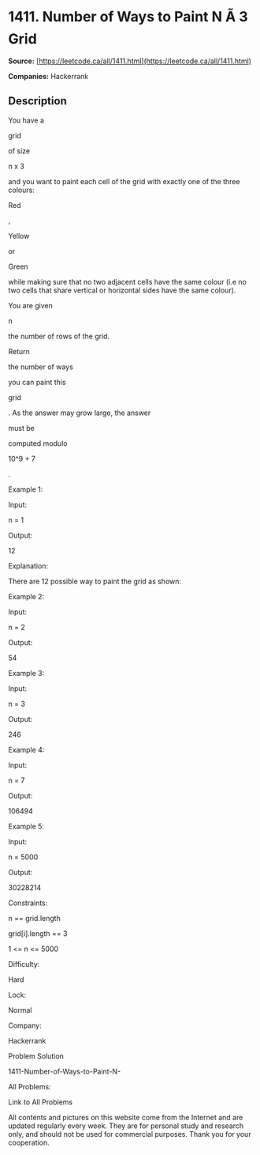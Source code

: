 # 1411. Number of Ways to Paint N Ã 3 Grid

**Source:** [https://leetcode.ca/all/1411.html](https://leetcode.ca/all/1411.html)

**Companies:** Hackerrank

## Description

You have a

grid

of size

n x 3

and you want to paint each
            cell of the grid with exactly one of the three colours:

Red

,

Yellow

or

Green

while making sure that no two
            adjacent cells have the same colour (i.e no two cells that share vertical or
            horizontal sides have the same colour).

You are given

n

the number of rows of the grid.

Return

the number of ways

you can paint this

grid

. As the
                answer may grow large, the answer

must be

computed
                modulo

10^9 + 7

.

Example 1:

Input:

n = 1

Output:

12

Explanation:

There are 12 possible way to paint the grid as shown:

Example 2:

Input:

n = 2

Output:

54

Example 3:

Input:

n = 3

Output:

246

Example 4:

Input:

n = 7

Output:

106494

Example 5:

Input:

n = 5000

Output:

30228214

Constraints:

n == grid.length

grid[i].length == 3

1 <= n <= 5000

Difficulty:

Hard

Lock:

Normal

Company:

Hackerrank

Problem Solution

1411-Number-of-Ways-to-Paint-N-

All Problems:

Link to All Problems

All contents and pictures on this website come from the Internet and are updated regularly every week. They are for personal study and research only, and should not be used for commercial purposes. Thank you for your cooperation.

